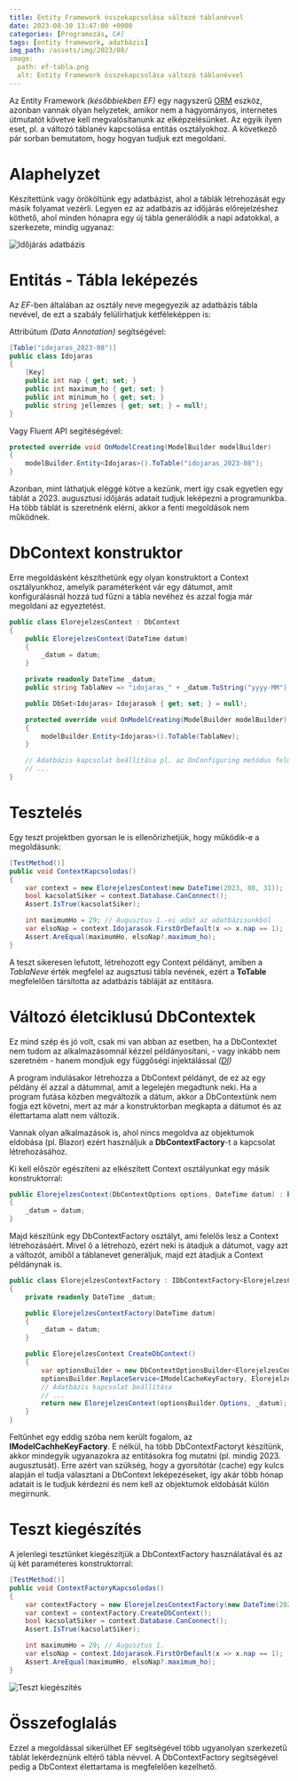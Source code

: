 ```yaml
---
title: Entity Framework összekapcsolása változó táblanévvel
date: 2023-08-30 13:47:00 +0000
categories: [Programozás, C#]
tags: [entity framework, adatbázis]
img_path: /assets/img/2023/08/
image:
  path: ef-tabla.png
  alt: Entity Framework összekapcsolása változó táblanévvel
---
```


Az Entity Framework *(későbbiekben EF)* egy nagyszerű [ORM](https://hu.wikipedia.org/wiki/Objektum-rel%C3%A1ci%C3%B3s_lek%C3%A9pz%C3%A9s) eszköz, azonban vannak olyan helyzetek, amikor nem a hagyományos, internetes útmutatót követve kell megvalósítanunk az elképzelésünket.  Az egyik ilyen eset, pl. a változó táblanév kapcsolása entitás osztályokhoz. A következő pár sorban bemutatom, hogy hogyan tudjuk ezt megoldani.

# Alaphelyzet

Készítettünk vagy örököltünk egy adatbázist, ahol a táblák létrehozását egy másik folyamat vezérli. Legyen ez az adatbázis az időjárás előrejelzéshez köthető, ahol minden hónapra egy új tábla generálódik a napi adatokkal, a szerkezete, mindig ugyanaz:

![Időjárás adatbázis](elorejelzes_db.png)

# Entitás - Tábla leképezés

Az *EF*-ben általában az osztály neve megegyezik az adatbázis tábla nevével, de ezt a szabály felülírhatjuk kétféleképpen is:

Attribútum *(Data Annotation)* segítségével:
```csharp
[Table("idojaras_2023-08")]
public class Idojaras
{
    [Key]
    public int nap { get; set; }
    public int maximum_ho { get; set; }
    public int minimum_ho { get; set; }
    public string jellemzes { get; set; } = null!;
}
```

Vagy Fluent API segítéségével:

```csharp
protected override void OnModelCreating(ModelBuilder modelBuilder)
{
    modelBuilder.Entity<Idojaras>().ToTable("idojaras_2023-08");
}
```

Azonban, mint láthatjuk eléggé kötve a kezünk, mert így csak egyetlen egy táblát a 2023. augusztusi időjárás adatait tudjuk leképezni a programunkba. Ha több táblát is szeretnénk elérni, akkor a fenti megoldások nem működnek.

# DbContext konstruktor

Erre megoldásként készíthetünk egy olyan konstruktort a Context osztályunkhoz, amelyik paraméterként vár egy dátumot, amit konfigurálásnál hozzá tud fűzni a tábla nevéhez és azzal fogja már megoldani az egyeztetést.

```csharp
public class ElorejelzesContext : DbContext
{
    public ElorejelzesContext(DateTime datum)
    {
        _datum = datum;
    }

    private readonly DateTime _datum;
    public string TablaNev => "idojaras_" + _datum.ToString("yyyy-MM");

    public DbSet<Idojaras> Idojarasok { get; set; } = null!;

    protected override void OnModelCreating(ModelBuilder modelBuilder)
    {
        modelBuilder.Entity<Idojaras>().ToTable(TablaNev);
    }

    // Adatbázis kapcsolat beállítása pl. az OnConfiguring metódus felülírásával
    // ...
}
```

# Tesztelés

Egy teszt projektben gyorsan le is ellenőrizhetjük, hogy működik-e a megoldásunk:

```csharp
[TestMethod()]
public void ContextKapcsolodas()
{
    var context = new ElorejelzesContext(new DateTime(2023, 08, 31));
    bool kacsolatSiker = context.Database.CanConnect();
    Assert.IsTrue(kacsolatSiker);

    int maximumHo = 29; // Augusztus 1.-ei adat az adatbázisunkból
    var elsoNap = context.Idojarasok.FirstOrDefault(x => x.nap == 1);
    Assert.AreEqual(maximumHo, elsoNap?.maximum_ho);
}
```

A teszt sikeresen lefutott, létrehozott egy Context példányt, amiben a *TablaNeve* érték megfelel az augsztusi tábla nevének, ezért a **ToTable**  megfelelően társította az adatbázis tábláját az entitásra.

# Változó életciklusú DbContextek

Ez mind szép és jó volt, csak mi van abban az esetben, ha a DbContextet nem tudom az alkalmazásomnál kézzel példányosítani, - vagy inkább nem szeretném - hanem mondjuk egy függőségi injektálással *([DI](https://hu.wikipedia.org/wiki/A_f%C3%BCgg%C5%91s%C3%A9g_befecskendez%C3%A9se))*

A program indulásakor létrehozza a DbContext példányt, de ez az egy példány él azzal a dátummal, amit a legelején megadtunk neki. Ha a program futása közben megváltozik a dátum, akkor a DbContextünk nem fogja ezt követni, mert az már a konstruktorban megkapta a dátumot és az élettartama alatt nem változik.

Vannak olyan alkalmazások is, ahol nincs megoldva az objektumok eldobása (pl. Blazor) ezért használjuk a **DbContextFactory**-t a kapcsolat létrehozásához.

Ki kell először egészíteni az elkészített Context osztályunkat egy másik konstruktorral:

```csharp
public ElorejelzesContext(DbContextOptions options, DateTime datum) : base(options)
{
    _datum = datum;
}
```

Majd készítünk egy DbContextFactory osztályt, ami felelős lesz a Context létrehozásáért. Mivel ő a létrehozó, ezért neki is átadjuk a dátumot, vagy azt a változót, amiből a táblanevet generáljuk, majd ezt átadjuk a Context példánynak is.

```csharp
public class ElorejelzesContextFactory : IDbContextFactory<ElorejelzesContext>
{
    private readonly DateTime _datum;

    public ElorejelzesContextFactory(DateTime datum)
    {
        _datum = datum;
    }

    public ElorejelzesContext CreateDbContext()
    {
        var optionsBuilder = new DbContextOptionsBuilder<ElorejelzesContext>();
        optionsBuilder.ReplaceService<IModelCacheKeyFactory, ElorejelzesModelCacheFactory>();
        // Adatbázis kapcsolat beállítása
        // ...
        return new ElorejelzesContext(optionsBuilder.Options, _datum);
    }
}
```

Feltűnhet egy eddig szóba nem került fogalom, az **IModelCachheKeyFactory**.
E nélkül, ha több DbContextFactoryt készítünk, akkor mindegyik ugyanazokra az entitásokra fog mutatni (pl. mindig 2023. augusztusát). Erre azért van szükség, hogy a gyorsítótár (cache) egy kulcs alapján el tudja választani a DbContext leképezéseket, így akár több hónap adatait is le tudjuk kérdezni és nem kell az objektumok eldobását külön megírnunk.

# Teszt kiegészítés

A jelenlegi tesztünket kiegészítjük a DbContextFactory használatával és az új két paraméteres konstruktorral:

```csharp
[TestMethod()]
public void ContextFactoryKapcsolodas()
{
    var contextFactory = new ElorejelzesContextFactory(new DateTime(2023, 08, 31));
    var context = contextFactory.CreateDbContext();
    bool kacsolatSiker = context.Database.CanConnect();
    Assert.IsTrue(kacsolatSiker);

    int maximumHo = 29; // Augusztus 1.
    var elsoNap = context.Idojarasok.FirstOrDefault(x => x.nap == 1);
    Assert.AreEqual(maximumHo, elsoNap?.maximum_ho);
}
```

![Teszt kiegészítés](egyseg_teszt.png)

# Összefoglalás

Ezzel a megoldással sikerülhet EF segítségével több ugyanolyan szerkezetű táblát lekérdeznünk eltérő tábla névvel. A DbContextFactory segítségével pedig a DbContext élettartama is megfelelően kezelhető.
